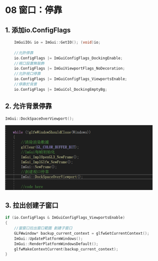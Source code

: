 # 08 窗口：停靠

## 1. 添加io.ConfigFlags

```C++
	ImGuiIO& io = ImGui::GetIO(); (void)io;

	//允許停靠
	io.ConfigFlags |= ImGuiConfigFlags_DockingEnable;
	//視口設置無裝飾
	io.ConfigFlags |= ImGuiViewportFlags_NoDecoration;
	//允許視口停靠
	io.ConfigFlags |= ImGuiConfigFlags_ViewportsEnable;
	//停靠於背景
	io.ConfigFlags |= ImGuiCol_DockingEmptyBg;
```

## 2. 允许背景停靠

```C++
ImGui::DockSpaceOverViewport();
```

<img src="./assets/image-20231130010847256.png" alt="image-20231130010847256" style="zoom:50%;" />

## 3. 拉出创建子窗口

```C++
if (io.ConfigFlags & ImGuiConfigFlags_ViewportsEnable)
{
    //當窗口拉出窗口範圍 創建子窗口
    GLFWwindow* backup_current_context = glfwGetCurrentContext();
    ImGui::UpdatePlatformWindows();
    ImGui::RenderPlatformWindowsDefault();
    glfwMakeContextCurrent(backup_current_context);
}
```

